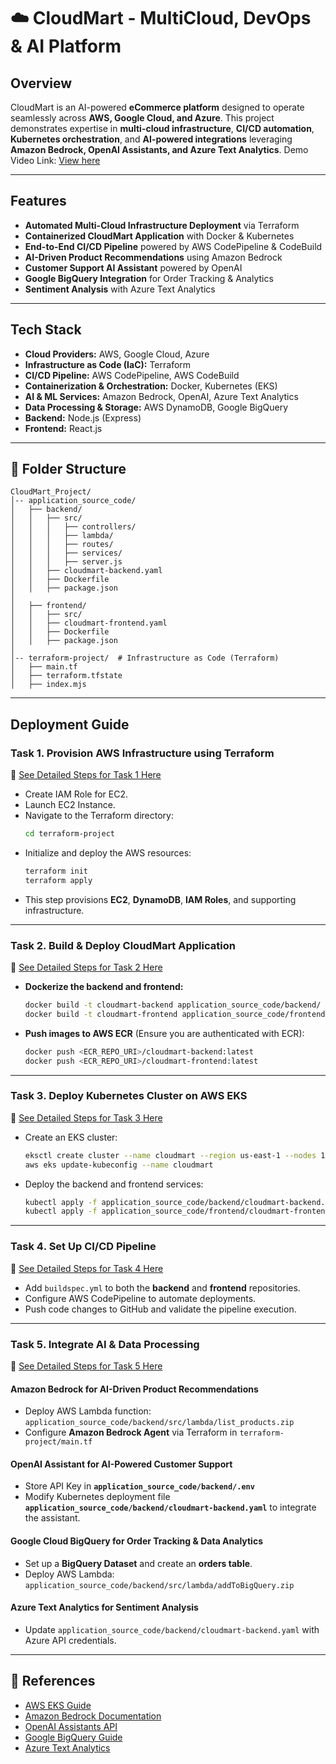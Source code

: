 # ☁️ CloudMart - MultiCloud, DevOps & AI Platform

## Overview
CloudMart is an AI-powered **eCommerce platform** designed to operate seamlessly across **AWS, Google Cloud, and Azure**. This project demonstrates expertise in **multi-cloud infrastructure**, **CI/CD automation**, **Kubernetes orchestration**, and **AI-powered integrations** leveraging **Amazon Bedrock, OpenAI Assistants, and Azure Text Analytics**.
Demo Video Link: [View here](https://youtu.be/_LvKL2LE5qU)  

---

## Features

- **Automated Multi-Cloud Infrastructure Deployment** via Terraform
- **Containerized CloudMart Application** with Docker & Kubernetes
- **End-to-End CI/CD Pipeline** powered by AWS CodePipeline & CodeBuild
- **AI-Driven Product Recommendations** using Amazon Bedrock
- **Customer Support AI Assistant** powered by OpenAI
- **Google BigQuery Integration** for Order Tracking & Analytics
- **Sentiment Analysis** with Azure Text Analytics

---

## Tech Stack

- **Cloud Providers:** AWS, Google Cloud, Azure
- **Infrastructure as Code (IaC):** Terraform
- **CI/CD Pipeline:** AWS CodePipeline, AWS CodeBuild
- **Containerization & Orchestration:** Docker, Kubernetes (EKS)
- **AI & ML Services:** Amazon Bedrock, OpenAI, Azure Text Analytics
- **Data Processing & Storage:** AWS DynamoDB, Google BigQuery
- **Backend:** Node.js (Express)
- **Frontend:** React.js

---

## 📂 Folder Structure

```
CloudMart_Project/
│-- application_source_code/
│   ├── backend/
│   │   ├── src/
│   │   │   ├── controllers/
│   │   │   ├── lambda/  
│   │   │   ├── routes/
│   │   │   ├── services/
│   │   │   ├── server.js
│   │   ├── cloudmart-backend.yaml  
│   │   ├── Dockerfile  
│   │   ├── package.json  
│
│   ├── frontend/  
│   │   ├── src/
│   │   ├── cloudmart-frontend.yaml  
│   │   ├── Dockerfile  
│   │   ├── package.json  
│
│-- terraform-project/  # Infrastructure as Code (Terraform)
│   ├── main.tf
│   ├── terraform.tfstate
│   ├── index.mjs
```

---

## Deployment Guide

### **Task 1. Provision AWS Infrastructure using Terraform**
📄 [See Detailed Steps for Task 1 Here](https://github.com/swetapati22/MultiCloud_DevOps_AI_Project/blob/main/task_specific_README/Task1_README.md)
- Create IAM Role for EC2.
- Launch EC2 Instance.
- Navigate to the Terraform directory:
  ```bash
  cd terraform-project
  ```
- Initialize and deploy the AWS resources:
  ```bash
  terraform init
  terraform apply
  ```
- This step provisions **EC2**, **DynamoDB**, **IAM Roles**, and supporting infrastructure.

---

### **Task 2️. Build & Deploy CloudMart Application**
📄 [See Detailed Steps for Task 2 Here](https://github.com/swetapati22/MultiCloud_DevOps_AI_Project/blob/main/task_specific_README/Task2_README.md)
- **Dockerize the backend and frontend:**
  ```bash
  docker build -t cloudmart-backend application_source_code/backend/
  docker build -t cloudmart-frontend application_source_code/frontend/
  ```
- **Push images to AWS ECR** (Ensure you are authenticated with ECR):
  ```bash
  docker push <ECR_REPO_URI>/cloudmart-backend:latest
  docker push <ECR_REPO_URI>/cloudmart-frontend:latest
  ```

---

### **Task 3️. Deploy Kubernetes Cluster on AWS EKS**
📄 [See Detailed Steps for Task 3 Here](https://github.com/swetapati22/MultiCloud_DevOps_AI_Project/blob/main/task_specific_README/Task3_README.md)
- Create an EKS cluster:
  ```bash
  eksctl create cluster --name cloudmart --region us-east-1 --nodes 1
  aws eks update-kubeconfig --name cloudmart
  ```
- Deploy the backend and frontend services:
  ```bash
  kubectl apply -f application_source_code/backend/cloudmart-backend.yaml
  kubectl apply -f application_source_code/frontend/cloudmart-frontend.yaml
  ```

---

### **Task 4️. Set Up CI/CD Pipeline**
📄 [See Detailed Steps for Task 4 Here](https://github.com/swetapati22/MultiCloud_DevOps_AI_Project/blob/main/task_specific_README/Task4_README.md)
- Add `buildspec.yml` to both the **backend** and **frontend** repositories.
- Configure AWS CodePipeline to automate deployments.
- Push code changes to GitHub and validate the pipeline execution.

---

### **Task 5️. Integrate AI & Data Processing**
📄 [See Detailed Steps for Task 5 Here](https://github.com/swetapati22/MultiCloud_DevOps_AI_Project/blob/main/task_specific_README/Task5_README.md)
#### **Amazon Bedrock for AI-Driven Product Recommendations**
- Deploy AWS Lambda function: `application_source_code/backend/src/lambda/list_products.zip`
- Configure **Amazon Bedrock Agent** via Terraform in `terraform-project/main.tf`

#### **OpenAI Assistant for AI-Powered Customer Support**
- Store API Key in **`application_source_code/backend/.env`**
- Modify Kubernetes deployment file **`application_source_code/backend/cloudmart-backend.yaml`** to integrate the assistant.

#### **Google Cloud BigQuery for Order Tracking & Data Analytics**
- Set up a **BigQuery Dataset** and create an **orders table**.
- Deploy AWS Lambda: `application_source_code/backend/src/lambda/addToBigQuery.zip`

#### **Azure Text Analytics for Sentiment Analysis**
- Update `application_source_code/backend/cloudmart-backend.yaml` with Azure API credentials.

---

## 📖 References
- [AWS EKS Guide](https://docs.aws.amazon.com/eks/latest/userguide/what-is-eks.html)
- [Amazon Bedrock Documentation](https://docs.aws.amazon.com/bedrock/latest/userguide/what-is-bedrock.html)
- [OpenAI Assistants API](https://platform.openai.com/docs/assistants)
- [Google BigQuery Guide](https://cloud.google.com/bigquery/docs)
- [Azure Text Analytics](https://learn.microsoft.com/en-us/azure/cognitive-services/text-analytics/)

